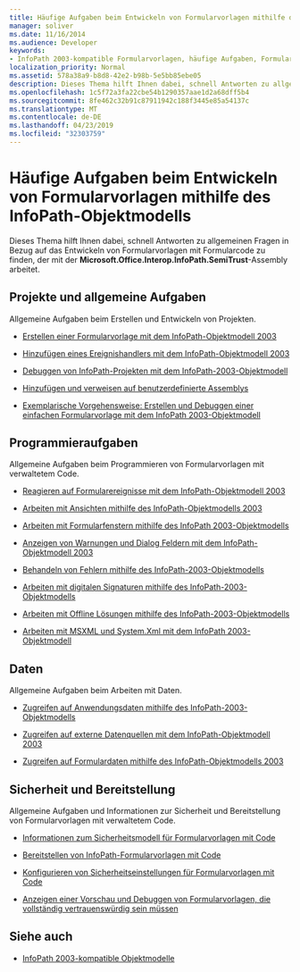 ```yaml
---
title: Häufige Aufgaben beim Entwickeln von Formularvorlagen mithilfe des InfoPath-Objektmodells
manager: soliver
ms.date: 11/16/2014
ms.audience: Developer
keywords:
- InfoPath 2003-kompatible Formularvorlagen, häufige Aufgaben, Formularvorlagen [InfoPath 2007], häufige Aufgaben für die Entwicklung von 2003-kompatiblen
localization_priority: Normal
ms.assetid: 578a38a9-b8d8-42e2-b98b-5e5bb85ebe05
description: Dieses Thema hilft Ihnen dabei, schnell Antworten zu allgemeinen Fragen in Bezug auf das Entwickeln von Formularvorlagen mit Formularcode zu finden, der mit der Microsoft.Office.Interop.InfoPath.SemiTrust-Assembly arbeitet.
ms.openlocfilehash: 1c5f72a3fa22cbe54b1290357aae1d2a68dff5b4
ms.sourcegitcommit: 8fe462c32b91c87911942c188f3445e85a54137c
ms.translationtype: MT
ms.contentlocale: de-DE
ms.lasthandoff: 04/23/2019
ms.locfileid: "32303759"
---
```

# <a name="common-tasks-for-developing-form-templates-using-the-infopath-object-model"></a>Häufige Aufgaben beim Entwickeln von Formularvorlagen mithilfe des InfoPath-Objektmodells

Dieses Thema hilft Ihnen dabei, schnell Antworten zu allgemeinen Fragen in Bezug auf das Entwickeln von Formularvorlagen mit Formularcode zu finden, der mit der **Microsoft.Office.Interop.InfoPath.SemiTrust**-Assembly arbeitet. 
  
## <a name="projects-and-general-tasks"></a>Projekte und allgemeine Aufgaben

Allgemeine Aufgaben beim Erstellen und Entwickeln von Projekten.
  
- [Erstellen einer Formularvorlage mit dem InfoPath-Objektmodell 2003](how-to-create-a-form-template-using-the-infopath-2003-object-model.md)
    
- [Hinzufügen eines Ereignishandlers mit dem InfoPath-Objektmodell 2003](how-to-add-an-event-handler-using-the-infopath-2003-object-model.md)
    
- [Debuggen von InfoPath-Projekten mit dem InfoPath-2003-Objektmodell](how-to-debug-infopath-projects-using-the-infopath-2003-object-model.md)
    
- [Hinzufügen und verweisen auf benutzerdefinierte Assemblys](how-to-add-and-reference-custom-assemblies.md)
    
- [Exemplarische Vorgehensweise: Erstellen und Debuggen einer einfachen Formularvorlage mit dem InfoPath 2003-Objektmodell](walkthrough-create-and-debug-basic-form-template-using-infopath-object-model.md)
    
## <a name="programming-tasks"></a>Programmieraufgaben

Allgemeine Aufgaben beim Programmieren von Formularvorlagen mit verwaltetem Code.
  
- [Reagieren auf Formularereignisse mit dem InfoPath-Objektmodell 2003](how-to-respond-to-form-events-using-the-infopath-2003-object-model.md)
    
- [Arbeiten mit Ansichten mithilfe des InfoPath-Objektmodells 2003](how-to-work-with-views-using-the-infopath-2003-object-model.md)
    
- [Arbeiten mit Formularfenstern mithilfe des InfoPath 2003-Objektmodells](how-to-work-with-form-windows-using-the-infopath-2003-object-model.md)
    
- [Anzeigen von Warnungen und Dialog Feldern mit dem InfoPath-Objektmodell 2003](how-to-display-alerts-and-dialog-boxes-using-the-infopath-2003-object-model.md)
    
- [Behandeln von Fehlern mithilfe des InfoPath-2003-Objektmodells](how-to-handle-errors-using-the-infopath-2003-object-model.md)
    
- [Arbeiten mit digitalen Signaturen mithilfe des InfoPath-2003-Objektmodells](how-to-work-with-digital-signatures-using-the-infopath-2003-object-model.md)
    
- [Arbeiten mit Offline Lösungen mithilfe des InfoPath-2003-Objektmodells](how-to-work-with-offline-solutions-using-the-infopath-2003-object-model.md)
    
- [Arbeiten mit MSXML und System.Xml mit dem InfoPath 2003-Objektmodell](working-with-msxml-and-system-xml-using-the-infopath-2003-object-model.md)
    
## <a name="data"></a>Daten

Allgemeine Aufgaben beim Arbeiten mit Daten.
  
- [Zugreifen auf Anwendungsdaten mithilfe des InfoPath-2003-Objektmodells](how-to-access-application-data-using-the-infopath-2003-object-model.md)
    
- [Zugreifen auf externe Datenquellen mit dem InfoPath-Objektmodell 2003](how-to-access-external-data-sources-using-the-infopath-2003-object-model.md)
    
- [Zugreifen auf Formulardaten mithilfe des InfoPath-Objektmodells 2003](how-to-access-form-data-using-the-infopath-2003-object-model.md)
    
## <a name="security-and-deployment"></a>Sicherheit und Bereitstellung

Allgemeine Aufgaben und Informationen zur Sicherheit und Bereitstellung von Formularvorlagen mit verwaltetem Code.
  
- [Informationen zum Sicherheitsmodell für Formularvorlagen mit Code](about-the-security-model-for-form-templates-with-code.md)
    
- [Bereitstellen von InfoPath-Formularvorlagen mit Code](how-to-deploy-infopath-form-templates-with-code.md)
    
- [Konfigurieren von Sicherheitseinstellungen für Formularvorlagen mit Code](how-to-configure-security-settings-for-form-templates-with-code.md)
    
- [Anzeigen einer Vorschau und Debuggen von Formularvorlagen, die vollständig vertrauenswürdig sein müssen](how-to-preview-and-debug-form-templates-that-require-full-trust.md)
    
## <a name="see-also"></a>Siehe auch

- [InfoPath 2003-kompatible Objektmodelle](infopath-2003-compatible-object-models.md)

